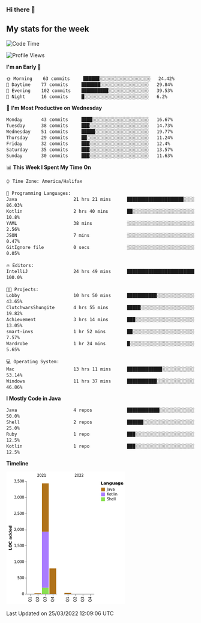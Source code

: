 ### Hi there 👋

## My stats for the week
<!--START_SECTION:waka-->
![Code Time](http://img.shields.io/badge/Code%20Time-121%20hrs%2029%20mins-blue)

![Profile Views](http://img.shields.io/badge/Profile%20Views-17-blue)

**I'm an Early 🐤** 

```text
🌞 Morning    63 commits     ██████░░░░░░░░░░░░░░░░░░░   24.42% 
🌆 Daytime    77 commits     ███████░░░░░░░░░░░░░░░░░░   29.84% 
🌃 Evening    102 commits    ██████████░░░░░░░░░░░░░░░   39.53% 
🌙 Night      16 commits     █░░░░░░░░░░░░░░░░░░░░░░░░   6.2%

```
📅 **I'm Most Productive on Wednesday** 

```text
Monday       43 commits     ████░░░░░░░░░░░░░░░░░░░░░   16.67% 
Tuesday      38 commits     ███░░░░░░░░░░░░░░░░░░░░░░   14.73% 
Wednesday    51 commits     █████░░░░░░░░░░░░░░░░░░░░   19.77% 
Thursday     29 commits     ██░░░░░░░░░░░░░░░░░░░░░░░   11.24% 
Friday       32 commits     ███░░░░░░░░░░░░░░░░░░░░░░   12.4% 
Saturday     35 commits     ███░░░░░░░░░░░░░░░░░░░░░░   13.57% 
Sunday       30 commits     ███░░░░░░░░░░░░░░░░░░░░░░   11.63%

```


📊 **This Week I Spent My Time On** 

```text
⌚︎ Time Zone: America/Halifax

💬 Programming Languages: 
Java                     21 hrs 21 mins      █████████████████████░░░░   86.03% 
Kotlin                   2 hrs 40 mins       ██░░░░░░░░░░░░░░░░░░░░░░░   10.8% 
YAML                     38 mins             ░░░░░░░░░░░░░░░░░░░░░░░░░   2.56% 
JSON                     7 mins              ░░░░░░░░░░░░░░░░░░░░░░░░░   0.47% 
GitIgnore file           0 secs              ░░░░░░░░░░░░░░░░░░░░░░░░░   0.05%

🔥 Editors: 
IntelliJ                 24 hrs 49 mins      █████████████████████████   100.0%

🐱‍💻 Projects: 
Lobby                    10 hrs 50 mins      ███████████░░░░░░░░░░░░░░   43.65% 
ClutchwarsShungite       4 hrs 55 mins       █████░░░░░░░░░░░░░░░░░░░░   19.82% 
Achievement              3 hrs 14 mins       ███░░░░░░░░░░░░░░░░░░░░░░   13.05% 
smart-invs               1 hr 52 mins        ██░░░░░░░░░░░░░░░░░░░░░░░   7.57% 
Wardrobe                 1 hr 24 mins        █░░░░░░░░░░░░░░░░░░░░░░░░   5.65%

💻 Operating System: 
Mac                      13 hrs 11 mins      █████████████░░░░░░░░░░░░   53.14% 
Windows                  11 hrs 37 mins      ███████████░░░░░░░░░░░░░░   46.86%

```

**I Mostly Code in Java** 

```text
Java                     4 repos             ████████████░░░░░░░░░░░░░   50.0% 
Shell                    2 repos             ██████░░░░░░░░░░░░░░░░░░░   25.0% 
Ruby                     1 repo              ███░░░░░░░░░░░░░░░░░░░░░░   12.5% 
Kotlin                   1 repo              ███░░░░░░░░░░░░░░░░░░░░░░   12.5%

```


**Timeline**

![Chart not found](https://raw.githubusercontent.com/lyndseyy/lyndseyy/main/charts/bar_graph.png) 


 Last Updated on 25/03/2022 12:09:06 UTC
<!--END_SECTION:waka-->